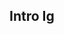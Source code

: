 ## Intro Ig

<!--
**SharkedGhost/SharkedGhost** is a ✨ _special_ ✨ repository because its `README.md` (this file) appears on your GitHub profile.

--> 
